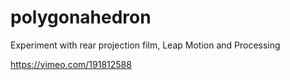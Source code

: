 # polygonahedron
Experiment with rear projection film, Leap Motion and Processing

https://vimeo.com/191812588
